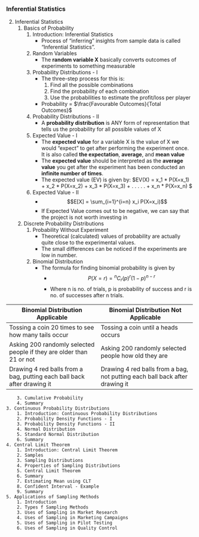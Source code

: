 ### Inferential Statistics
2. Inferential Statistics
    1. Basics of Probability
        1. Introduction: Inferential Statistics
            - Process of “inferring” insights from sample data is called “Inferential Statistics”.
        2. Random Variables
            - The **random variable X** basically converts outcomes of experiments to something measurable
        3. Probability Distributions - I
            - The three-step process for this is:
                1. Find all the possible combinations
                2. Find the probability of each combination
                3. Use the probabilities to estimate the profit/loss per player
            - Probability = $\frac{Favourable Outcomes}{Total Outcomes}$
        4. Probability Distributions - II
            - A **probability distribution** is ANY form of representation that tells us the probability for all possible values of X
        5. Expected Value - I
            - The **expected value** for a variable X is the value of X we would “expect” to get after performing the experiment once. It is also called **the expectation**, **average**, and **mean value**
            - The **expected value** should be interpreted as the **average value** you get after the experiment has been conducted an **infinite number of times**.
            - The expected value (EV) is given by: $EV(X) = x_1 * P(X=x_1) + x_2 * P(X=x_2) + x_3 * P(X=x_3) + . . . . . + x_n * P(X=x_n) $
        6. Expected Value - II
            - $$E[X] = \sum_{i=1}^{i=n} x_i P(X=x_i)$$
            - If Expected Value comes out to be negative, we can say that the project is not worth investing in
    2. Discrete Probability Distributions
        1. Probability Without Experiment
            - Theoretical (calculated) values of probability are actually quite close to the experimental values.
            - The small differences can be noticed if the experiments are low in number.
        2. Binomial Distribution
            - The formula for finding binomial probability is given by 
                - $$P(X=r) = {}^n C_r (p)^r (1-p)^{n-r} $$
                - Where n is no. of trials, p is probability of success and r is no. of successes after n trials.

| Binomial Distribution Applicable |	Binomial Distribution Not Applicable |
|----------------------------------|----------------------------------------|
|Tossing a coin 20 times to see how many tails occur	| Tossing a coin until a heads occurs |
|Asking 200 randomly selected people if they are older than 21 or not |	Asking 200 randomly selected people how old they are |
| Drawing 4 red balls from a bag, putting each ball back after drawing it| Drawing 4 red balls from a bag, not putting each ball back after drawing it |
        3. Cumulative Probability
        4. Summary
    3. Continuous Probability Distributions
        1. Introduction: Continuous Probability Distributions
        2. Probability Density Functions - I
        3. Probability Density Functions - II
        4. Normal Distribution
        5. Standard Normal Distribution
        6. Summary
    4. Central Limit Theorem
        1. Introduction: Central Limit Theorem
        2. Samples
        3. Sampling Distributions
        4. Properties of Sampling Distributions
        5. Central Limit Theorem
        6. Summary
        7. Estimating Mean using CLT
        8. Confident Interval - Example
        9. Summary
    5. Applications of Sampling Methods
        1. Introduction
        2. Types f Sampling Methods
        3. Uses of Sampling in Market Research
        4. Uses of Sampling in Marketing Campaigns
        5. Uses of Sampling in Pilot Testing
        6. Uses of Sampling in Quality Control
